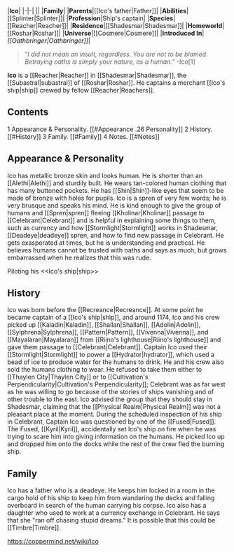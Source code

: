 |**Ico**|
|-|-|
||
|**Family**|
|**Parents**|[[Ico's father\|Father]]|
|**Abilities**|[[Splinter\|Splinter]]|
|**Profession**|Ship's captain|
|**Species**|[[Reacher\|Reacher]]|
|**Residence**|[[Shadesmar\|Shadesmar]]|
|**Homeworld**|[[Roshar\|Roshar]]|
|**Universe**|[[Cosmere\|Cosmere]]|
|**Introduced In**|*[[Oathbringer\|Oathbringer]]*|

>“*I did not mean an insult, regardless. You are not to be blamed. Betraying oaths is simply your nature, as a human.*”
\-Ico[1]


**Ico** is a [[Reacher\|Reacher]] in [[Shadesmar\|Shadesmar]], the [[Subastral\|subastral]] of [[Roshar\|Roshar]]. He captains a merchant [[Ico's ship\|ship]] crewed by fellow [[Reacher\|Reachers]].

## Contents

1 Appearance & Personality. [[#Appearance .26 Personality]] 
2 History. [[#History]] 
3 Family. [[#Family]] 
4 Notes. [[#Notes]] 


## Appearance & Personality
Ico has metallic bronze skin and looks human. He is shorter than an [[Alethi\|Alethi]] and sturdily built. He wears tan-colored human clothing that has many buttoned pockets. He has [[Shin\|Shin]]-like eyes that seem to be made of bronze with holes for pupils.
Ico is a spren of very few words; he is very brusque and speaks his mind. He is kind enough to give the group of humans and [[Spren\|spren]] fleeing [[Kholinar\|Kholinar]] passage to [[Celebrant\|Celebrant]] and is helpful in explaining some things to them, such as currency and how [[Stormlight\|Stormlight]] works in Shadesmar, [[Deadeye\|deadeye]] spren, and how to find new passage in Celebrant. He gets exasperated at times, but he is understanding and practical. He believes humans cannot be trusted with oaths and says as much, but grows embarrassed when he realizes that this was rude.

  Piloting his <<Ico's ship\|ship>>
## History
Ico was born before the [[Recreance\|Recreance]]. At some point he became captain of a [[Ico's ship\|ship]], and around 1174, Ico and his crew picked up [[Kaladin\|Kaladin]], [[Shallan\|Shallan]], [[Adolin\|Adolin]], [[Sylphrena\|Sylphrena]], [[Pattern\|Pattern]], [[Vivenna\|Vivenna]], and [[Mayalaran\|Mayalaran]] from [[Riino's lighthouse\|Riino's lighthouse]] and gave them passage to [[Celebrant\|Celebrant]]. Captain Ico used their [[Stormlight\|Stormlight]] to power a [[Hydrator\|hydrator]], which used a bead of ice to produce water for the humans to drink. He and his crew also sold the humans clothing to wear. He refused to take them either to [[Thaylen City\|Thaylen City]] or to [[Cultivation's Perpendicularity\|Cultivation's Perpendicularity]]; Celebrant was as far west as he was willing to go because of the stories of ships vanishing and of other trouble to the east. Ico advised the group that they should stay in Shadesmar, claiming that the [[Physical Realm\|Physical Realm]] was not a pleasant place at the moment.
During the scheduled inspection of his ship in Celebrant, Captain Ico was questioned by one of the [[Fused\|Fused]]. The Fused, [[Kyril\|Kyril]], accidentally set Ico's ship on fire when he was trying to scare him into giving information on the humans. He picked Ico up and dropped him onto the docks while the rest of the crew fled the burning ship.

## Family
Ico has a father who is a deadeye. He keeps him locked in a room in the cargo hold of his ship to keep him from wandering the decks and falling overboard in search of the human carrying his corpse.
Ico also has a daughter who used to work at a currency exchange in Celebrant. He says that she "ran off chasing stupid dreams." It is possible that this could be [[Timbre\|Timbre]].



https://coppermind.net/wiki/Ico
